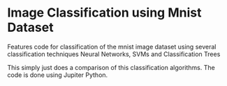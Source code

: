 # Image Classification using Mnist Dataset
Features code for classification of the mnist image dataset using  several classification techniques Neural Networks, SVMs and Classification Trees

This simply just does a comparison of this classification algorithms. The code is done using Jupiter Python.
